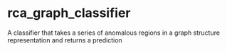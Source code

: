 # rca_graph_classifier
A classifier that takes a series of anomalous regions in a graph structure representation and returns a prediction
